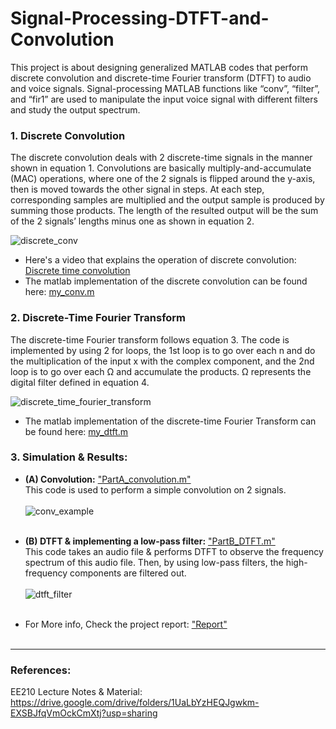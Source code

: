 # Signal-Processing-DTFT-and-Convolution
This project is about designing generalized MATLAB codes that perform discrete convolution and discrete-time Fourier transform (DTFT) to audio and voice signals. Signal-processing MATLAB functions like “conv”, “filter”, and “fir1” are used to manipulate the input voice signal with different filters and study the output spectrum.

### 1. Discrete Convolution
The discrete convolution deals with 2 discrete-time signals in the manner shown in equation 1. Convolutions are basically multiply-and-accumulate (MAC) operations, where one of the 2 signals is flipped around the y-axis, then is moved towards the other signal in steps. At each step, corresponding samples are multiplied and the output sample is produced by summing those products. The length of the resulted output will be the sum of the 2 signals’ lengths minus one as shown in equation 2.

![discrete_conv](https://user-images.githubusercontent.com/27668656/120939459-1651ff80-c6cd-11eb-8a6b-f3858b7b3f0d.PNG)

- Here's a video that explains the operation of discrete convolution: [Discrete time convolution](https://www.youtube.com/watch?v=W56uw9GUvxU)
- The matlab implementation of the discrete convolution can be found here: [my_conv.m](https://github.com/muhammadaldacher/Signal-Processing-DTFT-and-Convolution/blob/main/main%20codes/my_conv.m)


### 2. Discrete-Time Fourier Transform
The discrete-time Fourier transform follows equation 3. The code is implemented by using 2 for loops, the 1st loop is to go over each n and do the multiplication of the input x with the complex component, and the 2nd loop is to go over each Ω and accumulate the products. Ω represents the digital filter defined in equation 4.

![discrete_time_fourier_transform](https://user-images.githubusercontent.com/27668656/120939519-4c8f7f00-c6cd-11eb-9e1f-8dee9c1ac658.PNG)

- The matlab implementation of the discrete-time Fourier Transform can be found here: [my_dtft.m](https://github.com/muhammadaldacher/Signal-Processing-DTFT-and-Convolution/blob/main/main%20codes/my_dtft.m)

### 3. Simulation & Results:
- **(A) Convolution:**    ["PartA_convolution.m"](https://github.com/muhammadaldacher/Signal-Processing-DTFT-and-Convolution/blob/main/main%20codes/PartA_convolution.m)<br/>
This code is used to perform a simple convolution on 2 signals.<br/><br/>
![conv_example](https://user-images.githubusercontent.com/27668656/120940770-c460a800-c6d3-11eb-88ff-b4917dacca9e.png)<br/><br/>

- **(B) DTFT & implementing a low-pass filter:**   ["PartB_DTFT.m"](https://github.com/muhammadaldacher/Signal-Processing-DTFT-and-Convolution/blob/main/main%20codes/PartB_DTFT.m)<br/>
This code takes an audio file & performs DTFT to observe the frequency spectrum of this audio file. Then, by using low-pass filters, the high-frequency components are filtered out.  <br/><br/>
![dtft_filter](https://user-images.githubusercontent.com/27668656/120942252-8caa2e00-c6dc-11eb-9e0b-cdcafd59b837.png)<br/><br/>

* For More info, Check the project report: ["Report"](https://drive.google.com/file/d/1q6EvsJwwGDiYhQzKgBx9zrkdxdVo5uoH/view?usp=sharing)<br/><br/>

*****************
### References:
EE210 Lecture Notes & Material:<br/>
https://drive.google.com/drive/folders/1UaLbYzHEQJgwkm-EXSBJfqVmOckCmXtj?usp=sharing <br/>



